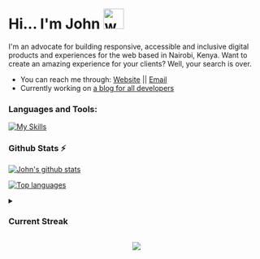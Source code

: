 # Hi... I'm John   <img src="https://user-images.githubusercontent.com/72663882/171687151-bb31c996-c9d2-49c8-b593-734946893b23.gif" alt="waving hand gif" aria-hidden="true" width="40">
I'm an advocate for building responsive, accessible and inclusive digital products and experiences for the web based in Nairobi, Kenya. Want to create an amazing experience for your clients? Well, your search is over.
- You can reach me through: <a href="https://johnmwendwa.me">Website</a>   ||  <a href="mailto:dev.johnmwendwa@gmail.com">Email</a>
- Currently working on <a href="https://blog.johnmwendwa.me">a blog for all developers</a>

### **Languages and Tools:**  
[![My Skills](https://skills.thijs.gg/icons?i=html,css,tailwind,js,react,vite,ts,next,expressjs,nodejs,mongodb,firebase,md,git,github,vscode,jest,styledcomponents,postman,stackoverflow&perline=13)](#)

### Github Stats ⚡

 [![John's github stats](https://github-readme-stats.vercel.app/api?username=johnmwendwa&show_icons=true&theme=codeSTACKr&count_private=true&line_height=20)](#)
 
 [![Top languages](https://github-readme-stats.vercel.app/api/top-langs/?username=johnmwendwa&theme=codeSTACKr&layout=compact&count_private=true&hide_border=true)](#)

<details>
    <summary><h3>Current Streak</h3></summary>
    
[![John Mwendwa's current streak](https://github-readme-streak-stats.herokuapp.com/?user=johnmwendwa&theme=highcontrast&hide_border=true&stroke=0000&background=060A0CD0&count_private=true)](#)

</details>   


<p align="center">
     <img src="https://capsule-render.vercel.app/api?type=waving&color=gradient&height=100&section=footer"/>
</p>

